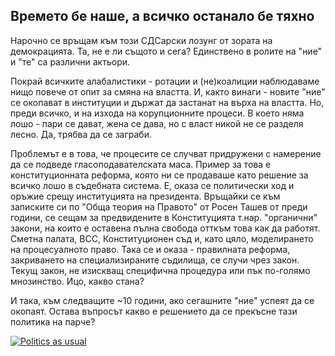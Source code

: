 ## Времето бе наше, а всичко останало бе тяхно

Нарочно се връщам към този СДСарски лозунг от зората на демокрацията. Та, не е ли същото и сега? Единствено в ролите на "ние" и "те" са различни актьори.

Покрай всичките алабалистики - ротации и (не)коалиции наблюдаваме нищо повече от опит за смяна на властта. И, както винаги - новите "ние" се окопават в институции и държат да застанат на върха на властта. Но, преди всичко, и на изхода на корупционните процеси.
В което няма лошо - пари се дават, жена се дава, но с власт никой не се разделя лесно. Да, трябва да се заграби. 

Проблемът е в това, че процесите се случват придружени с намерение да се подведе гласоподавателската маса. Пример за това е конституционната реформа, която ни се
продаваше като решение за всичко лошо в съдебната система. Е, оказа се политически ход и оръжие срещу институцията на президента. Връщайки се към записките си по "Обща теория на Правото" от Росен Ташев от преди години, се сещам за предвидените в Конституцията т.нар. 
"органични" закони, на които е оставена пълна свобода отткъм това как да работят. Сметна палата, ВСС, Конституционен съд и, като цяло, моделирането на процесуалното право. Така се и оказа - правилната реформа, закриването на специализираните съдилища, се случи чрез закон. Текущ закон, не изискващ специфична процедура
или пък по-голямо мнозинство. Ицо, какво стана?

И така, към следващите ~10 години, ако сегашните "ние" успеят да се окопаят. Остава въпросът какво е решението да се прекъсне тази политика на парче?

[![Politics as usual](https://img.youtube.com/vi/RSwGACI44w8/0.jpg)](https://www.youtube.com/watch?v=RSwGACI44w8)
